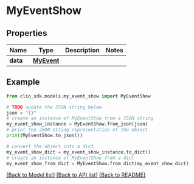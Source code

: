 # MyEventShow


## Properties

Name | Type | Description | Notes
------------ | ------------- | ------------- | -------------
**data** | [**MyEvent**](MyEvent.md) |  | 

## Example

```python
from clio_sdk.models.my_event_show import MyEventShow

# TODO update the JSON string below
json = "{}"
# create an instance of MyEventShow from a JSON string
my_event_show_instance = MyEventShow.from_json(json)
# print the JSON string representation of the object
print(MyEventShow.to_json())

# convert the object into a dict
my_event_show_dict = my_event_show_instance.to_dict()
# create an instance of MyEventShow from a dict
my_event_show_from_dict = MyEventShow.from_dict(my_event_show_dict)
```
[[Back to Model list]](../README.md#documentation-for-models) [[Back to API list]](../README.md#documentation-for-api-endpoints) [[Back to README]](../README.md)


